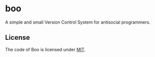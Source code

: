 # boo

A simple and small Version Control System for antisocial programmers.

## License

The code of Boo is licensed under [MIT](https://github.com/skapaflow/boo/blob/main/LICENSE).
